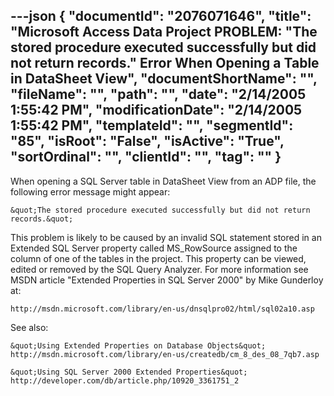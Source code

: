 ---json
{
  "documentId": "2076071646",
  "title": "Microsoft Access Data Project PROBLEM: &quot;The stored procedure executed successfully but did not return records.&quot; Error When Opening a Table in DataSheet View",
  "documentShortName": "",
  "fileName": "",
  "path": "",
  "date": "2/14/2005 1:55:42 PM",
  "modificationDate": "2/14/2005 1:55:42 PM",
  "templateId": "",
  "segmentId": "85",
  "isRoot": "False",
  "isActive": "True",
  "sortOrdinal": "",
  "clientId": "",
  "tag": ""
}
---

When opening a SQL Server table in DataSheet View from an ADP file, the following error message might appear:

    &quot;The stored procedure executed successfully but did not return records.&quot;

This problem is likely to be caused by an invalid SQL statement stored in an Extended SQL Server property called MS_RowSource assigned to the column of one of the tables in the project. This property can be viewed, edited or removed by the SQL Query Analyzer. For more information see MSDN article &quot;Extended Properties in SQL Server 2000&quot; by Mike Gunderloy at:

    http://msdn.microsoft.com/library/en-us/dnsqlpro02/html/sql02a10.asp

See also:

    &quot;Using Extended Properties on Database Objects&quot;
    http://msdn.microsoft.com/library/en-us/createdb/cm_8_des_08_7qb7.asp

    &quot;Using SQL Server 2000 Extended Properties&quot;
    http://developer.com/db/article.php/10920_3361751_2
